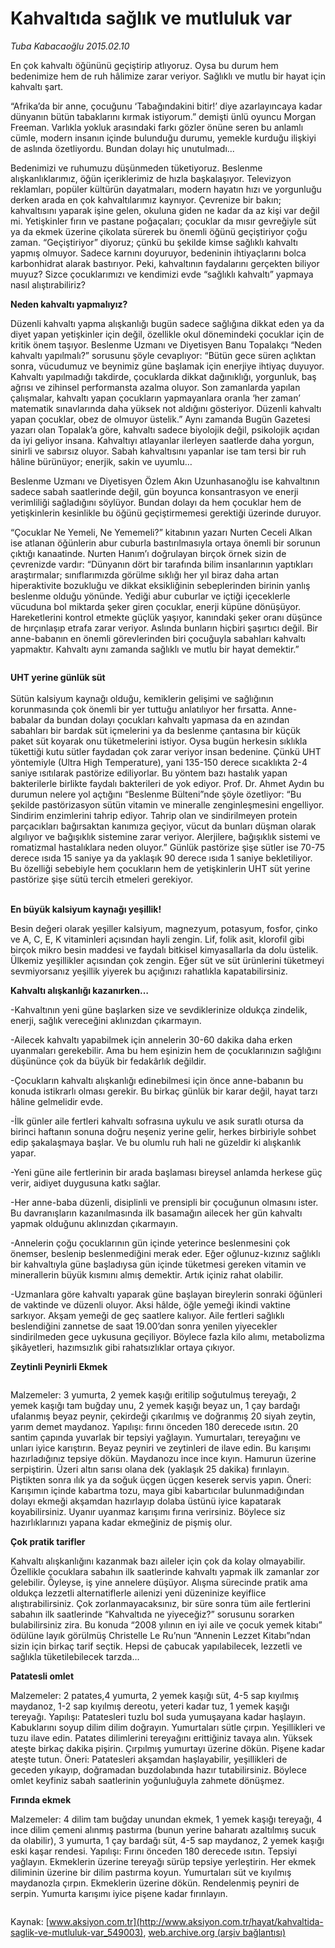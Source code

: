 # Kahvaltıda sağlık ve mutluluk var

*Tuba Kabacaoğlu 2015.02.10*

<div class="pNewsDetailMainContent" itemprop="articleBody">
 <p>
  En çok kahvaltı öğününü geçiştirip atlıyoruz. Oysa bu durum hem bedenimize hem de ruh hâlimize zarar veriyor. Sağlıklı ve mutlu bir hayat için kahvaltı şart.
 </p>
 <p>
  “Afrika’da bir anne, çocuğunu ‘Tabağındakini bitir!’ diye azarlayıncaya kadar dünyanın bütün tabaklarını kırmak istiyorum.” demişti ünlü oyuncu Morgan Freeman. Varlıkla yokluk arasındaki farkı gözler önüne seren bu anlamlı cümle, modern insanın içinde bulunduğu durumu, yemekle kurduğu ilişkiyi de aslında özetliyordu. Bundan dolayı hiç unutulmadı...
 </p>
 <p>
  Bedenimizi ve ruhumuzu düşünmeden tüketiyoruz. Beslenme alışkanlıklarımız, öğün içeriklerimiz de hızla başkalaşıyor. Televizyon reklamları, popüler kültürün dayatmaları, modern hayatın hızı ve yorgunluğu derken arada en çok kahvaltılarımız kaynıyor. Çevrenize bir bakın; kahvaltısını yaparak işine gelen, okuluna giden ne kadar da az kişi var değil mi. Yetişkinler fırın ve pastane poğaçaları; çocuklar da mısır gevreğiyle süt ya da ekmek üzerine çikolata sürerek bu önemli öğünü geçiştiriyor çoğu zaman. “Geçiştiriyor” diyoruz; çünkü bu şekilde kimse sağlıklı kahvaltı yapmış olmuyor. Sadece karnını doyuruyor, bedeninin ihtiyaçlarını bolca karbonhidrat alarak bastırıyor. Peki, kahvaltının faydalarını gerçekten biliyor muyuz? Sizce çocuklarımızı ve kendimizi evde “sağlıklı kahvaltı” yapmaya nasıl alıştırabiliriz?
 </p>
 <p>
  <strong>
   Neden kahvaltı yapmalıyız?
  </strong>
 </p>
 <p>
  Düzenli kahvaltı yapma alışkanlığı bugün sadece sağlığına dikkat eden ya da diyet yapan yetişkinler için değil, özellikle okul dönemindeki çocuklar için de kritik önem taşıyor. Beslenme Uzmanı ve Diyetisyen Banu Topalakçı “Neden kahvaltı yapılmalı?” sorusunu şöyle cevaplıyor: “Bütün gece süren açlıktan sonra, vücudumuz ve beynimiz güne başlamak için enerjiye ihtiyaç duyuyor. Kahvaltı yapılmadığı takdirde, çocuklarda dikkat dağınıklığı, yorgunluk, baş ağrısı ve zihinsel performansta azalma oluyor. Son zamanlarda yapılan çalışmalar, kahvaltı yapan çocukların yapmayanlara oranla ‘her zaman’ matematik sınavlarında daha yüksek not aldığını gösteriyor. Düzenli kahvaltı yapan çocuklar, obez de olmuyor üstelik.” Aynı zamanda Bugün Gazetesi yazarı olan Topalak’a göre, kahvaltı sadece biyolojik değil, psikolojik açıdan da iyi geliyor insana. Kahvaltıyı atlayanlar ilerleyen saatlerde daha yorgun, sinirli ve sabırsız oluyor. Sabah kahvaltısını yapanlar ise tam tersi bir ruh hâline bürünüyor; enerjik, sakin ve uyumlu…
 </p>
 <p>
  Beslenme Uzmanı ve Diyetisyen Özlem Akın Uzunhasanoğlu ise kahvaltının sadece sabah saatlerinde değil, gün boyunca konsantrasyon ve enerji verimliliği sağladığını söylüyor. Bundan dolayı da hem çocuklar hem de yetişkinlerin kesinlikle bu öğünü geçiştirmemesi gerektiği üzerinde duruyor.
 </p>
 <p>
  “Çocuklar Ne Yemeli, Ne Yememeli?” kitabının yazarı Nurten Ceceli Alkan ise atlanan öğünlerin abur cuburla bastırılmasıyla ortaya önemli bir sorunun çıktığı kanaatinde. Nurten Hanım’ı doğrulayan birçok örnek sizin de çevrenizde vardır: “Dünyanın dört bir tarafında bilim insanlarının yaptıkları araştırmalar; sınıflarımızda görülme sıklığı her yıl biraz daha artan hiperaktivite bozukluğu ve dikkat eksikliğinin sebeplerinden birinin yanlış beslenme olduğu yönünde. Yediği abur cuburlar ve içtiği içeceklerle vücuduna bol miktarda şeker giren çocuklar, enerji küpüne dönüşüyor. Hareketlerini kontrol etmekte güçlük yaşıyor, kanındaki şeker oranı düşünce de hırçınlaşıp etrafa zarar veriyor. Aslında bunların hiçbiri şaşırtıcı değil. Bir anne-babanın en önemli görevlerinden biri çocuğuyla sabahları kahvaltı yapmaktır. Kahvaltı aynı zamanda sağlıklı ve mutlu bir hayat demektir.”
 </p>
 <p>
  <img alt="" src="http://web.archive.org/web/20150729095616im_/http://medya.aksiyon.com.tr//aksiyon/2015/02/10/564599.jpg "/>
 </p>
 <p>
  <strong>
   UHT yerine günlük süt
  </strong>
  <br>
   <br>
    Sütün kalsiyum kaynağı olduğu, kemiklerin gelişimi ve sağlığının korunmasında çok önemli bir yer tuttuğu anlatılıyor her fırsatta. Anne-babalar da bundan dolayı çocukları kahvaltı yapmasa da en azından sabahları bir bardak süt içmelerini ya da beslenme çantasına bir küçük paket süt koyarak onu tüketmelerini istiyor. Oysa bugün herkesin sıklıkla tükettiği kutu sütler faydadan çok zarar veriyor insan bedenine. Çünkü UHT yöntemiyle (Ultra High Temperature), yani 135-150 derece sıcaklıkta 2-4 saniye ısıtılarak pastörize ediliyorlar. Bu yöntem bazı hastalık yapan bakterilerle birlikte faydalı bakterileri de yok ediyor. Prof. Dr. Ahmet Aydın bu durumun nelere yol açtığını “Beslenme Bülteni”nde şöyle özetliyor: “Bu şekilde pastörizasyon sütün vitamin ve mineralle zenginleşmesini engelliyor. Sindirim enzimlerini tahrip ediyor. Tahrip olan ve sindirilmeyen protein parçacıkları bağırsaktan kanımıza geçiyor, vücut da bunları düşman olarak algılıyor ve bağışıklık sistemine zarar veriyor. Alerjilere, bağışıklık sistemi ve romatizmal hastalıklara neden oluyor.” Günlük pastörize şişe sütler ise 70-75 derece ısıda 15 saniye ya da yaklaşık 90 derece ısıda 1 saniye bekletiliyor. Bu özelliği sebebiyle hem çocukların hem de yetişkinlerin UHT süt yerine pastörize şişe sütü tercih etmeleri gerekiyor.
   </br>
  </br>
 </p>
 <p>
  <strong>
   En büyük kalsiyum kaynağı yeşillik!
  </strong>
 </p>
 <p>
  Besin değeri olarak yeşiller kalsiyum, magnezyum, potasyum, fosfor, çinko ve A, C, E, K vitaminleri açısından hayli zengin. Lif, folik asit, klorofil gibi birçok mikro besin maddesi ve faydalı bitkisel kimyasallarla da dolu üstelik. Ülkemiz yeşillikler açısından çok zengin. Eğer süt ve süt ürünlerini tüketmeyi sevmiyorsanız yeşillik yiyerek bu açığınızı rahatlıkla kapatabilirsiniz.
 </p>
 <p>
  <strong>
   Kahvaltı alışkanlığı kazanırken…
  </strong>
 </p>
 <p>
  -Kahvaltının yeni güne başlarken size ve sevdiklerinize oldukça zindelik, enerji, sağlık vereceğini aklınızdan çıkarmayın.
 </p>
 <p>
  -Ailecek kahvaltı yapabilmek için annelerin 30-60 dakika daha erken uyanmaları gerekebilir. Ama bu hem eşinizin hem de çocuklarınızın sağlığını düşününce çok da büyük bir fedakârlık değildir.
 </p>
 <p>
  -Çocukların kahvaltı alışkanlığı edinebilmesi için önce anne-babanın bu konuda istikrarlı olması gerekir. Bu birkaç günlük bir karar değil, hayat tarzı hâline gelmelidir evde.
 </p>
 <p>
  -İlk günler aile fertleri kahvaltı sofrasına uykulu ve asık suratlı otursa da birinci haftanın sonuna doğru neşeniz yerine gelir, herkes birbiriyle sohbet edip şakalaşmaya başlar. Ve bu olumlu ruh hali ne güzeldir ki alışkanlık yapar.
 </p>
 <p>
  -Yeni güne aile fertlerinin bir arada başlaması bireysel anlamda herkese güç verir, aidiyet duygusuna katkı sağlar.
 </p>
 <p>
  -Her anne-baba düzenli, disiplinli ve prensipli bir çocuğunun olmasını ister. Bu davranışların kazanılmasında ilk basamağın ailecek her gün kahvaltı yapmak olduğunu aklınızdan çıkarmayın.
 </p>
 <p>
  -Annelerin çoğu çocuklarının gün içinde yeterince beslenmesini çok önemser, beslenip beslenmediğini merak eder. Eğer oğlunuz-kızınız sağlıklı bir kahvaltıyla güne başladıysa gün içinde tüketmesi gereken vitamin ve minerallerin büyük kısmını almış demektir. Artık içiniz rahat olabilir.
 </p>
 <p>
  -Uzmanlara göre kahvaltı yaparak güne başlayan bireylerin sonraki öğünleri de vaktinde ve düzenli oluyor. Aksi hâlde, öğle yemeği ikindi vaktine sarkıyor. Akşam yemeği de geç saatlere kalıyor. Aile fertleri sağlıklı beslendiğini zannetse de saat 19.00’dan sonra yenilen yiyecekler sindirilmeden gece uykusuna geçiliyor. Böylece fazla kilo alımı, metabolizma şikâyetleri, hazımsızlık gibi rahatsızlıklar ortaya çıkıyor.
 </p>
 <p>
  <strong>
   Zeytinli Peynirli Ekmek
  </strong>
 </p>
 <p>
  <img alt="" src="http://web.archive.org/web/20150729095616im_/http://medya.aksiyon.com.tr//aksiyon/2015/02/10/564600.jpg "/>
 </p>
 <p>
  Malzemeler: 3 yumurta, 2 yemek kaşığı eritilip soğutulmuş tereyağı, 2 yemek kaşığı tam buğday unu, 2 yemek kaşığı beyaz un, 1 çay bardağı ufalanmış beyaz peynir, çekirdeği çıkarılmış ve doğranmış 20 siyah zeytin, yarım demet maydanoz. Yapılışı: fırını önceden 180 derecede ısıtın. 20 santim çapında yuvarlak bir tepsiyi yağlayın. Yumurtaları, tereyağını ve unları iyice karıştırın. Beyaz peyniri ve zeytinleri de ilave edin. Bu karışımı hazırladığınız tepsiye dökün. Maydanozu ince ince kıyın. Hamurun üzerine serpiştirin. Üzeri altın sarısı olana dek (yaklaşık 25 dakika) fırınlayın. Piştikten sonra ılık ya da soğuk üçgen üçgen keserek servis yapın. Öneri: Karışımın içinde kabartma tozu, maya gibi kabartıcılar bulunmadığından dolayı ekmeği akşamdan hazırlayıp dolaba üstünü iyice kapatarak koyabilirsiniz. Uyanır uyanmaz karışımı fırına verirsiniz. Böylece siz hazırlıklarınızı yapana kadar ekmeğiniz de pişmiş olur.
 </p>
 <p>
  <strong>
   Çok pratik tarifler
  </strong>
 </p>
 <p>
  Kahvaltı alışkanlığını kazanmak bazı aileler için çok da kolay olmayabilir. Özellikle çocuklara sabahın ilk saatlerinde kahvaltı yapmak ilk zamanlar zor gelebilir. Öyleyse, iş yine annelere düşüyor. Alışma sürecinde pratik ama oldukça lezzetli alternatiflerle ailenizi yeni düzeninize keyiflice alıştırabilirsiniz. Çok zorlanmayacaksınız, bir süre sonra tüm aile fertlerini sabahın ilk saatlerinde “Kahvaltıda ne yiyeceğiz?” sorusunu sorarken bulabilirsiniz zira. Bu konuda “2008 yılının en iyi aile ve çocuk yemek kitabı” ödülüne layık görülmüş Christelle Le Ru’nun “Annenin Lezzet Kitabı”ndan sizin için birkaç tarif seçtik. Hepsi de çabucak yapılabilecek, lezzetli ve sağlıkla tüketilebilecek tarzda…
 </p>
 <p>
  <strong>
   Patatesli omlet
  </strong>
 </p>
 <p>
  Malzemeler: 2 patates,4 yumurta, 2 yemek kaşığı süt, 4-5 sap kıyılmış maydanoz, 1-2 sap kıyılmış dereotu, yeteri kadar tuz, 1 yemek kaşığı tereyağı. Yapılışı: Patatesleri tuzlu bol suda yumuşayana kadar haşlayın. Kabuklarını soyup dilim dilim doğrayın. Yumurtaları sütle çırpın. Yeşillikleri ve tuzu ilave edin. Patates dilimlerini tereyağını erittiğiniz tavaya alın. Yüksek ateşte birkaç dakika pişirin. Çırpılmış yumurtayı üzerine dökün. Pişene kadar ateşte tutun. Öneri: Patatesleri akşamdan haşlayabilir, yeşillikleri de geceden yıkayıp, doğramadan buzdolabında hazır tutabilirsiniz. Böylece omlet keyfiniz sabah saatlerinin yoğunluğuyla zahmete dönüşmez.
 </p>
 <p>
  <strong>
   Fırında ekmek
  </strong>
 </p>
 <p>
  Malzemeler: 4 dilim tam buğday unundan ekmek, 1 yemek kaşığı tereyağı, 4 ince dilim çemeni alınmış pastırma (bunun yerine baharatı azaltılmış sucuk da olabilir), 3 yumurta, 1 çay bardağı süt, 4-5 sap maydanoz, 2 yemek kaşığı eski kaşar rendesi. Yapılışı: Fırını önceden 180 derecede ısıtın. Tepsiyi yağlayın. Ekmeklerin üzerine tereyağı sürüp tepsiye yerleştirin. Her ekmek diliminin üzerine bir dilim pastırma koyun. Yumurtaları süt ve kıyılmış maydanozla çırpın. Ekmeklerin üzerine dökün. Rendelenmiş peyniri de serpin. Yumurta karışımı iyice pişene kadar fırınlayın.
 </p>
 <p>
  <img alt="" src="http://web.archive.org/web/20150729095616im_/http://medya.aksiyon.com.tr//aksiyon/2015/02/10/564601.jpg "/>
 </p>
</div>


Kaynak: [www.aksiyon.com.tr](http://www.aksiyon.com.tr/hayat/kahvaltida-saglik-ve-mutluluk-var_549003), [web.archive.org (arşiv bağlantısı)](http://web.archive.org/web/20150729095616/http://www.aksiyon.com.tr/hayat/kahvaltida-saglik-ve-mutluluk-var_549003)
